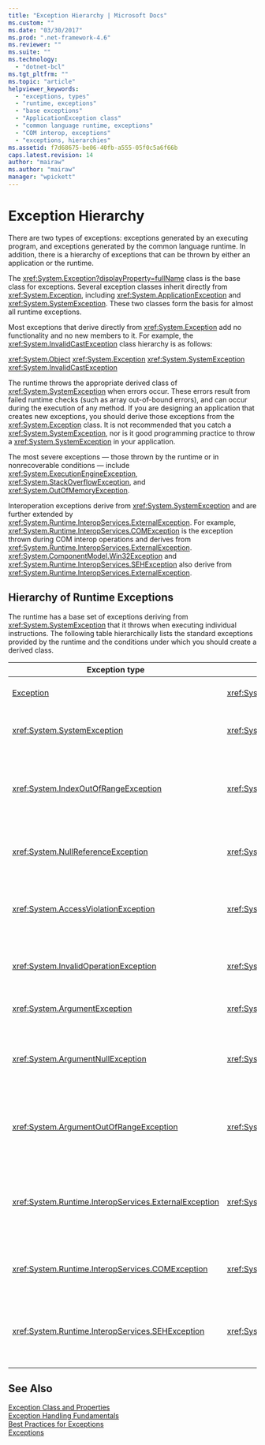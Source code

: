 ```yaml
---
title: "Exception Hierarchy | Microsoft Docs"
ms.custom: ""
ms.date: "03/30/2017"
ms.prod: ".net-framework-4.6"
ms.reviewer: ""
ms.suite: ""
ms.technology: 
  - "dotnet-bcl"
ms.tgt_pltfrm: ""
ms.topic: "article"
helpviewer_keywords: 
  - "exceptions, types"
  - "runtime, exceptions"
  - "base exceptions"
  - "ApplicationException class"
  - "common language runtime, exceptions"
  - "COM interop, exceptions"
  - "exceptions, hierarchies"
ms.assetid: f7d68675-be06-40fb-a555-05f0c5a6f66b
caps.latest.revision: 14
author: "mairaw"
ms.author: "mairaw"
manager: "wpickett"
---
```

# Exception Hierarchy
There are two types of exceptions: exceptions generated by an executing program, and exceptions generated by the common language runtime. In addition, there is a hierarchy of exceptions that can be thrown by either an application or the runtime.  
  
 The <xref:System.Exception?displayProperty=fullName> class        is the base class for exceptions. Several exception classes inherit directly from <xref:System.Exception>, including <xref:System.ApplicationException> and <xref:System.SystemException>. These two classes form the basis for almost all runtime exceptions.  
  
 Most exceptions that derive directly from <xref:System.Exception> add no functionality and no new members to it. For example, the <xref:System.InvalidCastException> class hierarchy is as follows:  
  
 <xref:System.Object> <xref:System.Exception> <xref:System.SystemException> <xref:System.InvalidCastException>  
  
 The runtime throws the appropriate derived class of <xref:System.SystemException> when errors occur. These errors result from failed runtime checks (such as array out-of-bound errors), and can occur during the execution of any method. If you are designing an application that creates new exceptions, you should derive those exceptions from the <xref:System.Exception> class. It is not recommended that you catch a <xref:System.SystemException>, nor is it good programming practice to throw a <xref:System.SystemException> in your application.  
  
 The most severe exceptions — those thrown by the runtime or in nonrecoverable conditions — include <xref:System.ExecutionEngineException>, <xref:System.StackOverflowException>, and <xref:System.OutOfMemoryException>.  
  
 Interoperation exceptions derive from <xref:System.SystemException> and are further extended by <xref:System.Runtime.InteropServices.ExternalException>. For example, <xref:System.Runtime.InteropServices.COMException> is the exception thrown during COM interop operations and derives from <xref:System.Runtime.InteropServices.ExternalException>. <xref:System.ComponentModel.Win32Exception> and <xref:System.Runtime.InteropServices.SEHException> also derive from <xref:System.Runtime.InteropServices.ExternalException>.  
  
## Hierarchy of Runtime Exceptions  
 The runtime has a base set of exceptions deriving from <xref:System.SystemException> that it throws when executing individual instructions. The following table hierarchically lists the standard exceptions provided by the runtime and the conditions under which you should create a derived class.  
  
|Exception type|Base type|Description|Example|  
|--------------------|---------------|-----------------|-------------|  
|[Exception](../../../docs/standard/exceptions/exception-class-and-properties.md)|<xref:System.Object>|Base class for all exceptions.|None (use a derived class of this exception).|  
|<xref:System.SystemException>|<xref:System.Exception>|Base class for all runtime-generated errors.|None (use a derived class of this exception).|  
|<xref:System.IndexOutOfRangeException>|<xref:System.SystemException>|Thrown by the runtime only when an array is indexed improperly.|Indexing an array outside its valid range:<br /><br /> `var i = arr[arr.Length + 1];`<br /><br /> `Dim i = arr(arr.Length + 1)`|  
|<xref:System.NullReferenceException>|<xref:System.SystemException>|Thrown by the runtime only when a null object is referenced.|`object o = null; string s = o.ToString();`<br /><br /> `Dim o As Object = Nothing Dim s As String = o.ToString()`|  
|<xref:System.AccessViolationException>|<xref:System.SystemException>|Thrown by the runtime only when invalid memory is accessed.|Occurs when interoperating with unmanaged code or unsafe managed code, and an invalid pointer is used.|  
|<xref:System.InvalidOperationException>|<xref:System.SystemException>|Thrown by methods when in an invalid state.|Calling the enumerator's `GetNext` method after removing an item from the underlying collection.|  
|<xref:System.ArgumentException>|<xref:System.SystemException>|Base class for all argument exceptions.|None (use a derived class of this exception).|  
|<xref:System.ArgumentNullException>|<xref:System.ArgumentException>|Thrown by methods that do not allow an argument to be null.|`String s = null; int i = "Calculate".IndexOf(s);`<br /><br /> `Dim s As String = Nothing Dim i As Integer = "Calculate".IndexOf(s)`|  
|<xref:System.ArgumentOutOfRangeException>|<xref:System.ArgumentException>|Thrown by methods that verify that arguments are in a given range.|`String s = "string"; s = s.Substring(s.Length + 1);`<br /><br /> `Dim s As String = "string" s = s.Substring(s.Length + 1)`|  
|<xref:System.Runtime.InteropServices.ExternalException>|<xref:System.SystemException>|Base class for exceptions that occur or are targeted at environments outside the runtime.|None (use a derived class of this exception).|  
|<xref:System.Runtime.InteropServices.COMException>|<xref:System.Runtime.InteropServices.ExternalException>|Exception encapsulating COM HRESULT information.|Used in COM interop.|  
|<xref:System.Runtime.InteropServices.SEHException>|<xref:System.Runtime.InteropServices.ExternalException>|Exception encapsulating Win32 structured exception handling information.|Used in unmanaged code interop.|  
  
## See Also  
 [Exception Class and Properties](../../../docs/standard/exceptions/exception-class-and-properties.md)   
 [Exception Handling Fundamentals](../../../docs/standard/exceptions/exception-handling-fundamentals.md)   
 [Best Practices for Exceptions](../../../docs/standard/exceptions/best-practices-for-exceptions.md)   
 [Exceptions](../../../docs/standard/exceptions/handling-and-throwing-exceptions.md)